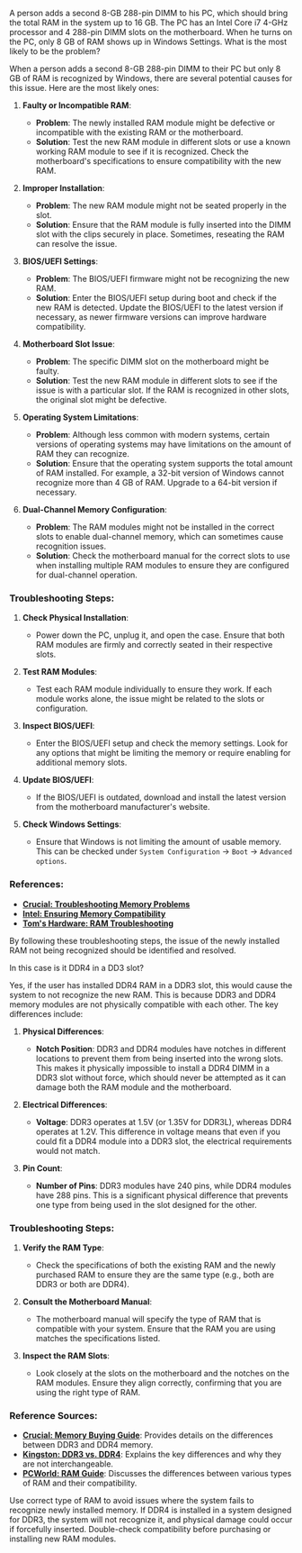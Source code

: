 A person adds a second 8-GB 288-pin DIMM to his PC, which should bring the total RAM in the system up to 16 GB. The PC has an Intel Core i7 4-GHz processor and 4 288-pin DIMM slots on the motherboard. When he turns on the PC, only 8 GB of RAM shows up in Windows Settings. What is the most likely to be the problem?

When a person adds a second 8-GB 288-pin DIMM to their PC but only 8 GB of RAM is recognized by Windows, there are several potential causes for this issue. Here are the most likely ones:

1. **Faulty or Incompatible RAM**:
   - **Problem**: The newly installed RAM module might be defective or incompatible with the existing RAM or the motherboard.
   - **Solution**: Test the new RAM module in different slots or use a known working RAM module to see if it is recognized. Check the motherboard's specifications to ensure compatibility with the new RAM.

2. **Improper Installation**:
   - **Problem**: The new RAM module might not be seated properly in the slot.
   - **Solution**: Ensure that the RAM module is fully inserted into the DIMM slot with the clips securely in place. Sometimes, reseating the RAM can resolve the issue.

3. **BIOS/UEFI Settings**:
   - **Problem**: The BIOS/UEFI firmware might not be recognizing the new RAM.
   - **Solution**: Enter the BIOS/UEFI setup during boot and check if the new RAM is detected. Update the BIOS/UEFI to the latest version if necessary, as newer firmware versions can improve hardware compatibility.

4. **Motherboard Slot Issue**:
   - **Problem**: The specific DIMM slot on the motherboard might be faulty.
   - **Solution**: Test the new RAM module in different slots to see if the issue is with a particular slot. If the RAM is recognized in other slots, the original slot might be defective.

5. **Operating System Limitations**:
   - **Problem**: Although less common with modern systems, certain versions of operating systems may have limitations on the amount of RAM they can recognize.
   - **Solution**: Ensure that the operating system supports the total amount of RAM installed. For example, a 32-bit version of Windows cannot recognize more than 4 GB of RAM. Upgrade to a 64-bit version if necessary.

6. **Dual-Channel Memory Configuration**:
   - **Problem**: The RAM modules might not be installed in the correct slots to enable dual-channel memory, which can sometimes cause recognition issues.
   - **Solution**: Check the motherboard manual for the correct slots to use when installing multiple RAM modules to ensure they are configured for dual-channel operation.

### Troubleshooting Steps:
1. **Check Physical Installation**:
   - Power down the PC, unplug it, and open the case. Ensure that both RAM modules are firmly and correctly seated in their respective slots.

2. **Test RAM Modules**:
   - Test each RAM module individually to ensure they work. If each module works alone, the issue might be related to the slots or configuration.

3. **Inspect BIOS/UEFI**:
   - Enter the BIOS/UEFI setup and check the memory settings. Look for any options that might be limiting the memory or require enabling for additional memory slots.

4. **Update BIOS/UEFI**:
   - If the BIOS/UEFI is outdated, download and install the latest version from the motherboard manufacturer's website.

5. **Check Windows Settings**:
   - Ensure that Windows is not limiting the amount of usable memory. This can be checked under `System Configuration` -> `Boot` -> `Advanced options`.

### References:
- **[Crucial: Troubleshooting Memory Problems](https://www.crucial.com/support/troubleshooting-memory)**
- **[Intel: Ensuring Memory Compatibility](https://www.intel.com/content/www/us/en/support/articles/000025812/memory-and-storage.html)**
- **[Tom's Hardware: RAM Troubleshooting](https://www.tomshardware.com/reviews/ram-installation-overclocking,1680.html)**

By following these troubleshooting steps, the issue of the newly installed RAM not being recognized should be identified and resolved.

In this case is it DDR4 in a DD3 slot?

Yes, if the user has installed DDR4 RAM in a DDR3 slot, this would cause the system to not recognize the new RAM. This is because DDR3 and DDR4 memory modules are not physically compatible with each other. The key differences include:

1. **Physical Differences**:
   - **Notch Position**: DDR3 and DDR4 modules have notches in different locations to prevent them from being inserted into the wrong slots. This makes it physically impossible to install a DDR4 DIMM in a DDR3 slot without force, which should never be attempted as it can damage both the RAM module and the motherboard.

2. **Electrical Differences**:
   - **Voltage**: DDR3 operates at 1.5V (or 1.35V for DDR3L), whereas DDR4 operates at 1.2V. This difference in voltage means that even if you could fit a DDR4 module into a DDR3 slot, the electrical requirements would not match.

3. **Pin Count**:
   - **Number of Pins**: DDR3 modules have 240 pins, while DDR4 modules have 288 pins. This is a significant physical difference that prevents one type from being used in the slot designed for the other.

### Troubleshooting Steps:

1. **Verify the RAM Type**:
   - Check the specifications of both the existing RAM and the newly purchased RAM to ensure they are the same type (e.g., both are DDR3 or both are DDR4).

2. **Consult the Motherboard Manual**:
   - The motherboard manual will specify the type of RAM that is compatible with your system. Ensure that the RAM you are using matches the specifications listed.

3. **Inspect the RAM Slots**:
   - Look closely at the slots on the motherboard and the notches on the RAM modules. Ensure they align correctly, confirming that you are using the right type of RAM.

### Reference Sources:
- **[Crucial: Memory Buying Guide](https://www.crucial.com/articles/about-memory/difference-between-ddr3-and-ddr4)**: Provides details on the differences between DDR3 and DDR4 memory.
- **[Kingston: DDR3 vs. DDR4](https://www.kingston.com/en/blog/pc-performance/ddr3-vs-ddr4)**: Explains the key differences and why they are not interchangeable.
- **[PCWorld: RAM Guide](https://www.pcworld.com/article/2984593/everything-you-need-to-know-about-ddr4-ram.html)**: Discusses the differences between various types of RAM and their compatibility.

Use correct type of RAM to avoid issues where the system fails to recognize newly installed memory. If DDR4 is installed in a system designed for DDR3, the system will not recognize it, and physical damage could occur if forcefully inserted. Double-check compatibility before purchasing or installing new RAM modules.
